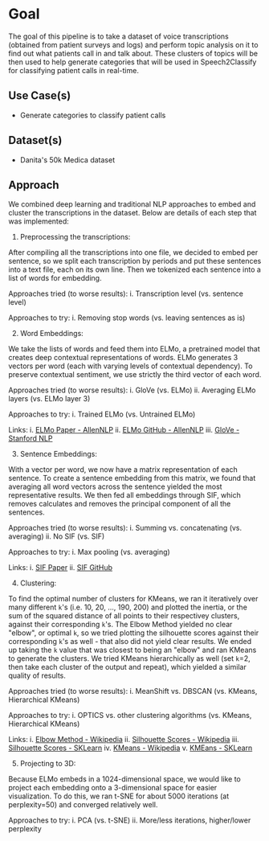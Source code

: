# Goal
The goal of this pipeline is to take a dataset of voice transcriptions (obtained from patient surveys and logs) and perform topic analysis on it to find out what patients call in and talk about. These clusters of topics will be then used to help generate categories that will be used in Speech2Classify for classifying patient calls in real-time.

## Use Case(s)
 * Generate categories to classify patient calls

## Dataset(s)
 * Danita's 50k Medica dataset

## Approach
We combined deep learning and traditional NLP approaches to embed and cluster the transcriptions in the dataset. Below are details of each step that was implemented:

 1. Preprocessing the transcriptions:

  After compiling all the transcriptions into one file, we decided to embed per sentence, so we split each transcription by periods and put these sentences into a text file, each on its own line. Then we tokenized each sentence into a list of words for embedding.

  Approaches tried (to worse results):
   i. Transcription level (vs. sentence level)

  Approaches to try:
   i. Removing stop words (vs. leaving sentences as is)

 2. Word Embeddings:

  We take the lists of words and feed them into ELMo, a pretrained model that creates deep contextual representations of words. ELMo generates 3 vectors per word (each with varying levels of contextual dependency). To preserve contextual sentiment, we use strictly the third vector of each word.

  Approaches tried (to worse results):
   i.   GloVe (vs. ELMo)
   ii.  Averaging ELMo layers (vs. ELMo layer 3)

  Approaches to try:
   i. Trained ELMo (vs. Untrained ELMo)

  Links:
   i.  [ELMo Paper - AllenNLP](https://arxiv.org/pdf/1802.05365.pdf)
   ii. [ELMo GitHub - AllenNLP](https://github.com/allenai/allennlp/blob/master/tutorials/how_to/elmo.md)
   iii. [GloVe - Stanford NLP](https://nlp.stanford.edu/projects/glove/)

 3. Sentence Embeddings:

  With a vector per word, we now have a matrix representation of each sentence. To create a sentence embedding from this matrix, we found that averaging all word vectors across the sentence yielded the most representative results. We then fed all embeddings through SIF, which removes calculates and removes the principal component of all the sentences.

  Approaches tried (to worse results):
   i.  Summing vs. concatenating (vs. averaging)
   ii. No SIF (vs. SIF)

  Approaches to try:
   i.  Max pooling (vs. averaging)

  Links:
   i.  [SIF Paper](https://openreview.net/pdf?id=SyK00v5xx)
   ii. [SIF GitHub](https://github.com/PrincetonML/SIF)

 4. Clustering:

  To find the optimal number of clusters for KMeans, we ran it iteratively over many different `k`'s (i.e. 10, 20, ..., 190, 200) and plotted the inertia, or the sum of the squared distance of all points to their respectivey clusters, against their corresponding `k`'s. The Elbow Method yielded no clear "elbow", or optimal `k`, so we tried plotting the silhouette scores against their corresponding `k`'s as well - that also did not yield clear results. We ended up taking the `k` value that was closest to being an "elbow" and ran KMeans to generate the clusters. We tried KMeans hierarchically as well (set `k`=2, then take each cluster of the output and repeat), which yielded a similar quality of results.

  Approaches tried (to worse results):
   i. MeanShift vs. DBSCAN (vs. KMeans, Hierarchical KMeans)

  Approaches to try:
   i. OPTICS vs. other clustering algorithms (vs. KMeans, Hierarchical KMeans)

  Links:
   i.   [Elbow Method - Wikipedia](https://en.wikipedia.org/wiki/Elbow_method_(clustering))
   ii.  [Silhouette Scores - Wikipedia](https://en.wikipedia.org/wiki/Silhouette_(clustering))
   iii. [Silhouette Scores - SKLearn](http://scikit-learn.org/stable/modules/generated/sklearn.metrics.silhouette_score.html)
   iv.  [KMeans - Wikipedia](https://en.wikipedia.org/wiki/K-means_clustering)
   v.   [KMEans - SKLearn](http://scikit-learn.org/stable/modules/generated/sklearn.cluster.KMeans.html)

 5. Projecting to 3D:

  Because ELMo embeds in a 1024-dimensional space, we would like to project each embedding onto a 3-dimensional space for easier visualization. To do this, we ran t-SNE for about 5000 iterations (at perplexity=50) and converged relatively well.

  Approaches to try:
   i.  PCA (vs. t-SNE)
   ii. More/less iterations, higher/lower perplexity
